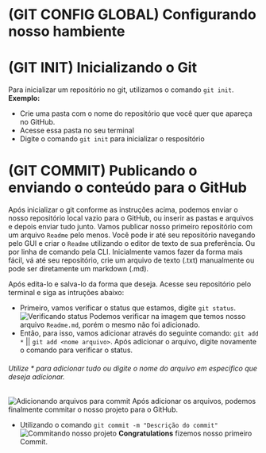 # (GIT CONFIG GLOBAL) Configurando nosso hambiente

# (GIT INIT) Inicializando o Git

Para inicializar um repositório no git, utilizamos o comando `git init`.
**Exemplo:**
* Crie uma pasta com o nome do repositório que você quer que apareça no GitHub.
* Acesse essa pasta no seu terminal
* Digite o comando `git init` para inicializar o respositório

# (GIT COMMIT) Publicando o enviando o conteúdo para o GitHub 

Após inicializar o git conforme as instruções acima, podemos enviar o nosso repositório local vazio para o GitHub, ou inserir as pastas e arquivos e depois enviar tudo junto.
Vamos publicar nosso primeiro repositório com um arquivo `Readme` pelo menos. Você pode ir até seu repositório navegando pelo GUI e criar o `Readme` utilizando o editor de texto de sua preferência. Ou por linha de comando pela CLI.
Inicialmente vamos fazer da forma mais fácil, vá até seu repositório, crie um arquivo de texto (.txt) manualmente ou pode ser diretamente um markdown (.md).

Após edita-lo e salva-lo da forma que deseja. Acesse seu repositório pelo terminal e siga as intruções abaixo:

* Primeiro, vamos verificar o status que estamos, digite `git status`.
![Verificando status](img1)
Podemos verificar na imagem que temos nosso arquivo `Readme.md`, porém o mesmo não foi adicionado.
* Então, para isso, vamos adicionar através do seguinte comando: `git add *` || `git add <nome arquivo>`.
Após adicionar o arquivo, digite novamente o comando para verificar o status.
###### Utilize * para adicionar tudo ou digite o nome do arquivo em especifico que deseja adicionar.

![Adicionando arquivos para commit](img2)
Após adicionar os arquivos, podemos finalmente commitar o nosso projeto para o GitHub.

* Utilizando o comando `git commit -m "Descrição do commit"` 
![Commitando nosso projeto](img3)
**Congratulations** fizemos nosso primeiro Commit.
